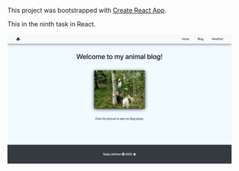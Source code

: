 This project was bootstrapped with [Create React App](https://github.com/facebook/create-react-app).

This in the ninth task in React.

![A screenshot of my app](./public/screenshot.png?raw=true)